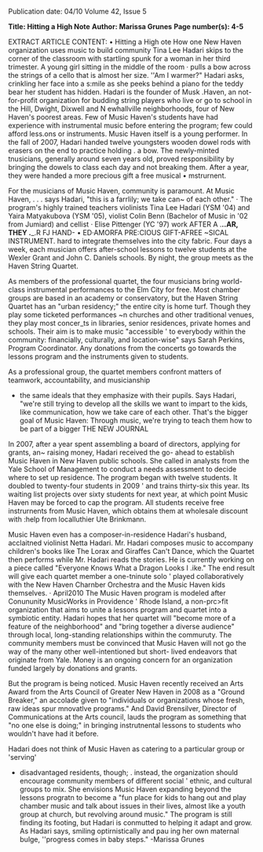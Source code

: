 Publication date: 04/10
Volume 42, Issue 5

**Title: Hitting a High Note**
**Author: Marissa Grunes**
**Page number(s): 4-5**

EXTRACT ARTICLE CONTENT:
• 
Hitting a High 
ote 
How one New Haven organization uses music to build community 
Tina Lee Hadari skips to the 
corner of the classroom with 
startling spunk for a woman in 
her third trimester. A young girl 
sitting in the middle of the room · 
pulls a bow across the strings of a 
cello that is almost her size. ''Am 
I warmer?" Hadari asks, crinkling 
her face into a s:mile as she peeks 
behind a piano for the teddy bear 
her student has hidden. 
Hadari is the founder of 
Musk .Haven, an not-for-profit 
organization for budding string 
players who live or go to school 
in the Hill, Dwight, Dixwell and 
N ewhallville neighborhoods, 
four of New Haven's poorest 
areas. Few of Music Haven's 
students have had experience 
with instrumental music before 
entering the program; few could 
afford less.ons or instruments. 
Music Haven itself is a young 
performer. In the fall of 2007, 
Hadari handed twelve youngsters 
wooden dowel rods with erasers 
on the end to practice holding . 
a bow. The newly-minted 
tnusicians, generally around seven 
years old, proved responsibility by 
bringing the dowels to class each 
day and not breaking them. After 
a year, they were handed a more 
precious gift 
a free musical 
• mstrurnent. 

For the musicians of 
Music Haven, community is 
paramount. At Music Haven, 
. . 
. 
says Hadari, "this is a farrlily; 
we take can~ of each other." · 
The program's highly trained 
teachers 
violinists Tina Lee 
Hadari (YSM '04) and Yaira 
Matyakubova (YSM '05), violist 
Colin Benn (Bachelor of Music 
in '02 from Jumiard) and cellist 
· Elise Pittenger (YC '97) work 
AFTER A 
.__..AR, THEY 
.___.R FJ HAND-
• ED·AMORFA 
PRE:CIOUS 
GIFT-AFREE 
~SICAL 
INSTRUMENT. 
hard to integrate themselves into 
the city fabric. Four days a week, 
each musician offers after-school 
lessons to twelve students at 
the Wexler Grant and John C. 
Daniels schools. By night, the 
group meets as the Haven String 
Quartet. 

As members of the 
professional quartet, the four 
musicians bring world-class 
instrumental performances to 
the Elm City for free. Most 
chamber groups are based in an 
academy or conservatory, but 
the Haven String Quartet has an 
"urban residency;" the entire city 
is home turf. Though they play 
some ticketed performances ~n 
churches and other traditional 
venues, they play most concer_ts 
in libraries, senior residences, 
private homes and schools. Their 
aim is to make music "accessible 
' 
to everybody within the 
community: financially, culturally, 
and location-wise" says Sarah 
Perkins, Program Coordinator. 
Any donations from the concerts 
go towards the lessons program 
and the instruments given to 
students. 

As a professional group, 
the quartet members confront 
matters of teamwork, 
accountability, and musicianship 
- the same ideals that they 
emphasize with their pupils. 
Says Hadari, "we're still trying 
to develop all the skills we 
want to impart to the kids, like 
communication, how we take care 
of each other. That's the bigger 
goal of Music Haven: Through 
music, we're trying to teach 
them how to be part of a bigger 
THE NEW JOURNAL 


In 2007, after a year spent 
assembling a board of directors, 
applying for grants, an~ raising 
money, Hadari received the go-
ahead to establish Music Haven 
in New Haven public schools. 
She called in analysts from the 
Yale School of Management to 
conduct a needs assessment to 
decide where to set up residence. 
The program began with 
twelve students. It doubled to 
twenty-four students in 2009 ' 
and trains thirty-six this year. Its 
waiting list projects over sixty 
students for next year, at which 
point Music Haven may be 
forced to cap the program. All 
students receive free instrurnents 
from Music Haven, which obtains 
them at wholesale discount 
with :help from localluthier Ute 
Brinkmann. 

Music Haven even has a 
composer-in-residence 
Hadari's 
husband, acclaitned violinist 
Netta Hadari. Mr. Hadari 
composes music to accompany 
children's books like The Lorax 
and Giraffes Can't Dance, which 
the Quartet then performs while 
Mr. Hadari reads the stories. He 
is currently working on a piece 
called "Everyone Knows What 
a Dragon Looks I .ike." The 
end result will give each quartet 
member a one-tninute solo ' 
played collaboratively with the 
New Haven Charnber Orchestra 
and the Music Haven kids 
themselves. · 
April2010 
The Music Haven program 
is modeled after Conununity 
MusicWorks in Providence ' 
Rhode Island, a non-prc>fit 
organization that aims to unite a 
lessons program and quartet into 
a symbiotic entity. Hadari hopes 
that her quartet will "become 
more of a 
feature of the 
neighborhood" 
and "bring 
together a 
diverse audience" 
through local, 
long-standing 
relationships 
within the 
commuruty. 
The community 
members must 
be convinced that Music Haven 
will not go the way of the many 
other well-intentioned but short-
lived endeavors that originate 
from Yale. Money is an ongoing 
concern for an organization 
funded largely by donations and 
grants. 

But the program is being 
noticed. Music Haven recently 
received an Arts Award from the 
Arts Council of Greater New 
Haven in 2008 as a "Ground 
Breaker," an accolade given to 
"individuals or organizations 
whose fresh, raw ideas spur 
mnovatlve programs." And 
David Brensilver, Director of 
Communications at the Arts 
council, lauds the program as 
something that "no one else is 
doing;" in bringing instrutnental 
lessons to students who wouldn't 
have had it before. 

Hadari does not think of 
Music Haven as catering to a 
particular group or 'serving' 
- disadvantaged residents, though; 
. instead, the organization 
should encourage community 
members of different social ' 
ethnic, and cultural groups to 
mix. She envisions Music Haven 
expanding beyond the lessons 
progratn to become a "fun place 
for kids to hang out and play 
chamber music and talk about 
issues in their lives, almost like 
a youth group at church, but 
revolving around music." 
The program is still finding 
its footing, but Hadari is 
conmutted to helping it adapt 
and grow. As Hadari says, smiling 
optirnistically and pau ing her own 
maternal bulge, ''progress comes 
in baby steps." 
-Marissa Grunes